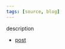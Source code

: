 ```yaml
---
tags: [source, blog]
---
```


description

- [post](https://isthisit.nz/posts/2022/cargo-culting-software-engineering-practices/)